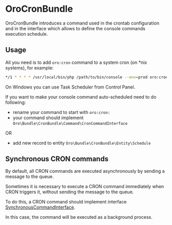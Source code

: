 # OroCronBundle

OroCronBundle introduces a command used in the crontab configuration and in the interface which allows to define the console commands execution schedule.

## Usage

All you need is to add `oro:cron` command to a system cron (on *nix systems), for example:

``` bash
*/1 * * * * /usr/local/bin/php /path/to/bin/console --env=prod oro:cron >> /dev/null
```

On Windows you can use Task Scheduler from Control Panel.

If you want to make your console command auto-scheduled need to do following:

 - rename your command to start with `oro:cron:`
 - your command should implement `Oro\Bundle\CronBundle\Command\CronCommandInterface`
 
OR

- add new record to entity `Oro\Bundle\CronBundle\Entity\Schedule`

## Synchronous CRON commands

By default, all CRON commands are executed asynchronously by sending a message to the queue.

Sometimes it is necessary to execute a CRON command immediately when CRON triggers it, without sending the message to the queue.

To do this, a CRON command should implement interface [SynchronousCommandInterface](./Command/SynchronousCommandInterface.php).

In this case, the command will be executed as a background process.
